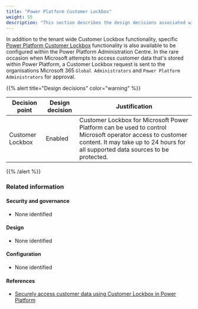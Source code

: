 ```yaml
---
title: "Power Platform Customer Lockbox"
weight: 55
description: "This section describes the design decisions associated with enabling Customer Lockbox specific to Power Platform for system(s) built using ASD's Blueprint for Secure Cloud."
---
```


In addition to the tenant wide Customer Lockbox functionality, specific [Power Platform Customer Lockbox](https://learn.microsoft.com/power-platform/admin/about-lockbox) functionality is also available to be configured within the Power Platform Administration Centre. In the rare occasion when Microsoft attempts to access customer data that's stored within Power Platform, a Customer Lockbox request is sent to the organisations Microsoft 365 `Global Administrators` and `Power Platform Administrators` for approval.

{{% alert title="Design decisions" color="warning" %}}

| Decision point   | Design decision | Justification                                                                                                                                                                                  |
| ---------------- | --------------- | ---------------------------------------------------------------------------------------------------------------------------------------------------------------------------------------------- |
| Customer Lockbox | Enabled         | Customer Lockbox for Microsoft Power Platform can be used to control Microsoft operator access to customer content. It may take up to 24 hours for all supported data sources to be protected. |

{{% /alert %}}

### Related information

#### Security and governance

- None identified

#### Design

- None identified

#### Configuration

- None identified

#### References

- [Securely access customer data using Customer Lockbox in Power Platform](https://docs.microsoft.com/power-platform/admin/about-lockbox)
